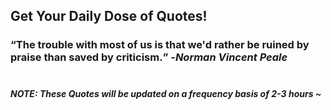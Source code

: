 ## Get Your Daily Dose of Quotes!
### <q>The trouble with most of us is that we'd rather be ruined by praise than saved by criticism.</q> -<em>Norman Vincent Peale</em> <br><br>
##### NOTE: These Quotes will be updated on a frequency basis of 2-3 hours ~
